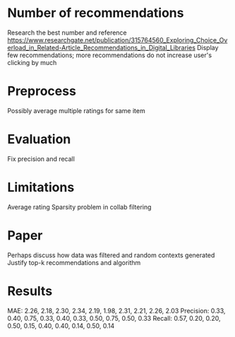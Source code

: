 # Number of recommendations

Research the best number and reference
https://www.researchgate.net/publication/315764560_Exploring_Choice_Overload_in_Related-Article_Recommendations_in_Digital_Libraries
Display few recommendations; more recommendations do not increase user's clicking by much

# Preprocess

Possibly average multiple ratings for same item

# Evaluation

Fix precision and recall

# Limitations

Average rating
Sparsity problem in collab filtering

# Paper

Perhaps discuss how data was filtered and random contexts generated
Justify top-k recommendations and algorithm

# Results

MAE: 2.26, 2.18, 2.30, 2.34, 2.19, 1.98, 2.31, 2.21, 2.26, 2.03
Precision: 0.33, 0.40, 0.75, 0.33, 0.40, 0.33, 0.50, 0.75, 0.50, 0.33
Recall: 0.57, 0.20, 0.20, 0.50, 0.15, 0.40, 0.40, 0.14, 0.50, 0.14